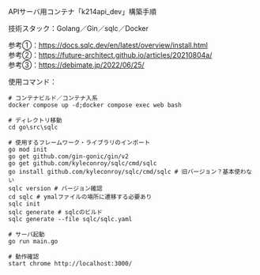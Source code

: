APIサーバ用コンテナ「k214api_dev」構築手順  

技術スタック：Golang／Gin／sqlc／Docker  

参考①：https://docs.sqlc.dev/en/latest/overview/install.html  
参考②：https://future-architect.github.io/articles/20210804a/  
参考③：https://debimate.jp/2022/06/25/  

使用コマンド：
```
# コンテナビルド／コンテナ入系
docker compose up -d;docker compose exec web bash

# ディレクトリ移動
cd go\src\sqlc

# 使用するフレームワーク・ライブラリのインポート
go mod init
go get github.com/gin-gonic/gin/v2
go get github.com/kyleconroy/sqlc/cmd/sqlc
go install github.com/kyleconroy/sqlc/cmd/sqlc # 旧バージョン？基本使わない
sqlc version # バージョン確認
cd sqlc # ymalファイルの場所に遷移する必要あり
sqlc init
sqlc generate # sqlcのビルド
sqlc generate --file sqlc/sqlc.yaml

# サーバ起動
go run main.go

# 動作確認
start chrome http://localhost:3000/
```
<!--
注意点：
・Golangのバージョンを今後固定する必要あり(latestにしない！)
・
・
-->
<!--
cd "C:\Users\tatsu_hira_s\Documents\My Repository\myportfolio_k\k_214api_dev\go"; docker compose up -d; docker compose exec web bash; start chrome http://localhost:3000/
go mod init github.com/gin-gonic/gin/v2 && go get && go run main.go
-->